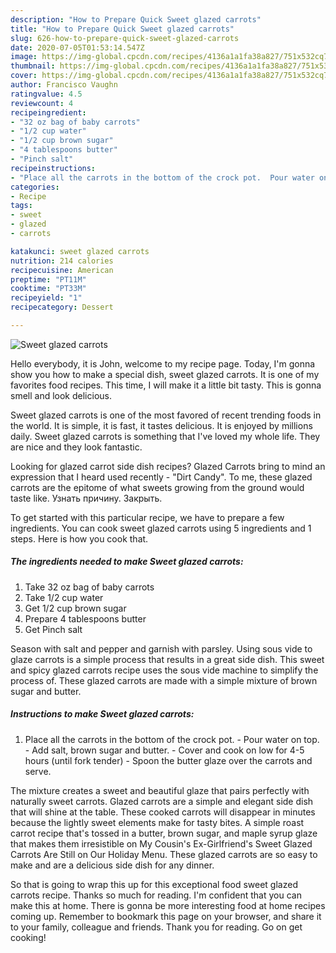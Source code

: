 ```yaml
---
description: "How to Prepare Quick Sweet glazed carrots"
title: "How to Prepare Quick Sweet glazed carrots"
slug: 626-how-to-prepare-quick-sweet-glazed-carrots
date: 2020-07-05T01:53:14.547Z
image: https://img-global.cpcdn.com/recipes/4136a1a1fa38a827/751x532cq70/sweet-glazed-carrots-recipe-main-photo.jpg
thumbnail: https://img-global.cpcdn.com/recipes/4136a1a1fa38a827/751x532cq70/sweet-glazed-carrots-recipe-main-photo.jpg
cover: https://img-global.cpcdn.com/recipes/4136a1a1fa38a827/751x532cq70/sweet-glazed-carrots-recipe-main-photo.jpg
author: Francisco Vaughn
ratingvalue: 4.5
reviewcount: 4
recipeingredient:
- "32 oz bag of baby carrots"
- "1/2 cup water"
- "1/2 cup brown sugar"
- "4 tablespoons butter"
- "Pinch salt"
recipeinstructions:
- "Place all the carrots in the bottom of the crock pot.  Pour water on top. Add salt, brown sugar and butter. Cover and cook on low for 4-5 hours (until fork tender) Spoon the butter glaze over the carrots and serve."
categories:
- Recipe
tags:
- sweet
- glazed
- carrots

katakunci: sweet glazed carrots 
nutrition: 214 calories
recipecuisine: American
preptime: "PT11M"
cooktime: "PT33M"
recipeyield: "1"
recipecategory: Dessert

---
```



![Sweet glazed carrots](https://img-global.cpcdn.com/recipes/4136a1a1fa38a827/751x532cq70/sweet-glazed-carrots-recipe-main-photo.jpg)

Hello everybody, it is John, welcome to my recipe page. Today, I'm gonna show you how to make a special dish, sweet glazed carrots. It is one of my favorites food recipes. This time, I will make it a little bit tasty. This is gonna smell and look delicious.

Sweet glazed carrots is one of the most favored of recent trending foods in the world. It is simple, it is fast, it tastes delicious. It is enjoyed by millions daily. Sweet glazed carrots is something that I've loved my whole life. They are nice and they look fantastic.

Looking for glazed carrot side dish recipes? Glazed Carrots bring to mind an expression that I heard used recently - &#34;Dirt Candy&#34;. To me, these glazed carrots are the epitome of what sweets growing from the ground would taste like. Узнать причину. Закрыть.


To get started with this particular recipe, we have to prepare a few ingredients. You can cook sweet glazed carrots using 5 ingredients and 1 steps. Here is how you cook that.

<!--inarticleads1-->

##### The ingredients needed to make Sweet glazed carrots:

1. Take 32 oz bag of baby carrots
1. Take 1/2 cup water
1. Get 1/2 cup brown sugar
1. Prepare 4 tablespoons butter
1. Get Pinch salt


Season with salt and pepper and garnish with parsley. Using sous vide to glaze carrots is a simple process that results in a great side dish. This sweet and spicy glazed carrots recipe uses the sous vide machine to simplify the process of. These glazed carrots are made with a simple mixture of brown sugar and butter. 

<!--inarticleads2-->

##### Instructions to make Sweet glazed carrots:

1. Place all the carrots in the bottom of the crock pot.  - Pour water on top. - Add salt, brown sugar and butter. - Cover and cook on low for 4-5 hours (until fork tender) - Spoon the butter glaze over the carrots and serve.


The mixture creates a sweet and beautiful glaze that pairs perfectly with naturally sweet carrots. Glazed carrots are a simple and elegant side dish that will shine at the table. These cooked carrots will disappear in minutes because the lightly sweet elements make for tasty bites. A simple roast carrot recipe that&#39;s tossed in a butter, brown sugar, and maple syrup glaze that makes them irresistible on My Cousin&#39;s Ex-Girlfriend&#39;s Sweet Glazed Carrots Are Still on Our Holiday Menu. These glazed carrots are so easy to make and are a delicious side dish for any dinner. 

So that is going to wrap this up for this exceptional food sweet glazed carrots recipe. Thanks so much for reading. I'm confident that you can make this at home. There is gonna be more interesting food at home recipes coming up. Remember to bookmark this page on your browser, and share it to your family, colleague and friends. Thank you for reading. Go on get cooking!
